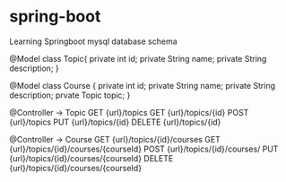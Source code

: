 # spring-boot
Learning Springboot
mysql database schema

@Model
class Topic{
  private int id;
  private String name;
  private String description;
}

@Model
class Course {
private int id;
private String name;
private String description;
prvate Topic topic;
}


@Controller -> Topic
GET {url}/topics
GET {url}/topics/{id}
POST {url}/topics
PUT {url}/topics/{id}
DELETE {url}/topics/{id}

@Controller -> Course
GET {url}/topics/{id}/courses
GET {url}/topics/{id}/courses/{courseId}
POST {url}/topics/{id}/courses/
PUT {url}/topics/{id}/courses/{courseId}
DELETE {url}/topics/{id}/courses/{courseId}
